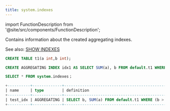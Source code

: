 ```yaml
---
title: system.indexes
---
```


import FunctionDescription from '@site/src/components/FunctionDescription';

<FunctionDescription description="Introduced: v1.1.50"/>

Contains information about the created aggregating indexes.

See also: [SHOW INDEXES](../../10-sql-commands/00-ddl/103-aggregating-index/show-indexes.md)

```sql
CREATE TABLE t1(a int,b int);

CREATE AGGREGATING INDEX idx1 AS SELECT SUM(a), b FROM default.t1 WHERE b > 3 GROUP BY b；

SELECT * FROM system.indexes；

+----------+-------------+------------------------------------------------------------+----------------------------+
| name     | type        | definition                                                 | created_on                 |
+----------+-------------+------------------------------------------------------------+----------------------------+
| test_idx | AGGREGATING | SELECT b, SUM(a) FROM default.t1 WHERE (b > 3) GROUP BY b  | 2023-05-17 11:53:54.474377 |
+----------+-------------+------------------------------------------------------------+----------------------------+
```
